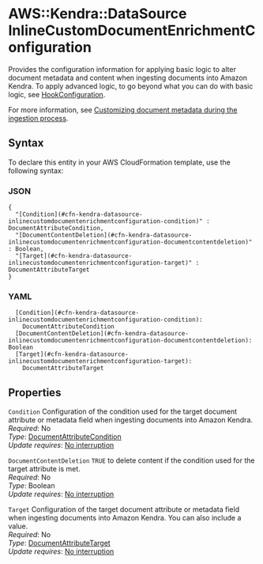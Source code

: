 # AWS::Kendra::DataSource InlineCustomDocumentEnrichmentConfiguration<a name="aws-properties-kendra-datasource-inlinecustomdocumentenrichmentconfiguration"></a>

Provides the configuration information for applying basic logic to alter document metadata and content when ingesting documents into Amazon Kendra\. To apply advanced logic, to go beyond what you can do with basic logic, see [HookConfiguration](https://docs.aws.amazon.com/kendra/latest/dg/API_HookConfiguration.html)\.

For more information, see [Customizing document metadata during the ingestion process](https://docs.aws.amazon.com/kendra/latest/dg/custom-document-enrichment.html)\.

## Syntax<a name="aws-properties-kendra-datasource-inlinecustomdocumentenrichmentconfiguration-syntax"></a>

To declare this entity in your AWS CloudFormation template, use the following syntax:

### JSON<a name="aws-properties-kendra-datasource-inlinecustomdocumentenrichmentconfiguration-syntax.json"></a>

```
{
  "[Condition](#cfn-kendra-datasource-inlinecustomdocumentenrichmentconfiguration-condition)" : DocumentAttributeCondition,
  "[DocumentContentDeletion](#cfn-kendra-datasource-inlinecustomdocumentenrichmentconfiguration-documentcontentdeletion)" : Boolean,
  "[Target](#cfn-kendra-datasource-inlinecustomdocumentenrichmentconfiguration-target)" : DocumentAttributeTarget
}
```

### YAML<a name="aws-properties-kendra-datasource-inlinecustomdocumentenrichmentconfiguration-syntax.yaml"></a>

```
  [Condition](#cfn-kendra-datasource-inlinecustomdocumentenrichmentconfiguration-condition): 
    DocumentAttributeCondition
  [DocumentContentDeletion](#cfn-kendra-datasource-inlinecustomdocumentenrichmentconfiguration-documentcontentdeletion): Boolean
  [Target](#cfn-kendra-datasource-inlinecustomdocumentenrichmentconfiguration-target): 
    DocumentAttributeTarget
```

## Properties<a name="aws-properties-kendra-datasource-inlinecustomdocumentenrichmentconfiguration-properties"></a>

`Condition`  <a name="cfn-kendra-datasource-inlinecustomdocumentenrichmentconfiguration-condition"></a>
Configuration of the condition used for the target document attribute or metadata field when ingesting documents into Amazon Kendra\.  
*Required*: No  
*Type*: [DocumentAttributeCondition](aws-properties-kendra-datasource-documentattributecondition.md)  
*Update requires*: [No interruption](https://docs.aws.amazon.com/AWSCloudFormation/latest/UserGuide/using-cfn-updating-stacks-update-behaviors.html#update-no-interrupt)

`DocumentContentDeletion`  <a name="cfn-kendra-datasource-inlinecustomdocumentenrichmentconfiguration-documentcontentdeletion"></a>
 `TRUE` to delete content if the condition used for the target attribute is met\.  
*Required*: No  
*Type*: Boolean  
*Update requires*: [No interruption](https://docs.aws.amazon.com/AWSCloudFormation/latest/UserGuide/using-cfn-updating-stacks-update-behaviors.html#update-no-interrupt)

`Target`  <a name="cfn-kendra-datasource-inlinecustomdocumentenrichmentconfiguration-target"></a>
Configuration of the target document attribute or metadata field when ingesting documents into Amazon Kendra\. You can also include a value\.  
*Required*: No  
*Type*: [DocumentAttributeTarget](aws-properties-kendra-datasource-documentattributetarget.md)  
*Update requires*: [No interruption](https://docs.aws.amazon.com/AWSCloudFormation/latest/UserGuide/using-cfn-updating-stacks-update-behaviors.html#update-no-interrupt)